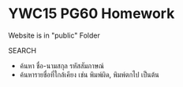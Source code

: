 # YWC15 PG60 Homework
Website is in "public" Folder

SEARCH
- ค้นหา ชื่อ-นามสกุล รหัสสัมภาษณ์
- ค้นหารายชื่อที่ใกล้เคียง เช่น พิมพ์ผิด, พิมพ์ตกไป เป็นต้น
